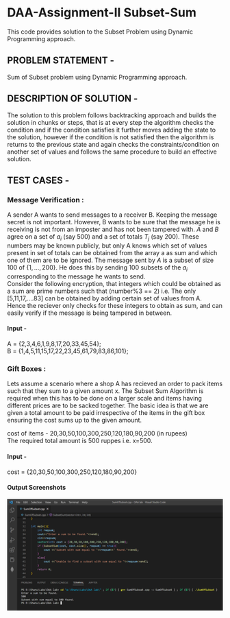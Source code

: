 # DAA-Assignment-II Subset-Sum
This code provides solution to the Subset Problem using Dynamic Programming approach.


## PROBLEM STATEMENT - 
Sum of Subset problem using Dynamic Programming approach.

## DESCRIPTION OF SOLUTION - 
The solution to this problem follows backtracking approach and builds the solution in chunks or steps, that is at every step the algorithm checks the condition and if the condition satisfies it further moves adding the state to the solution, however if the condition is not satisfied then the algorithm is returns to the previous state and again checks the constraints/condition on another set of values and follows the same procedure to build an effective solution.


## TEST CASES - 
### Message Verification :
A sender A wants to send messages to a receiver B. Keeping the message secret is not important. However, B wants to be sure that the message he is receiving is not from an imposter and has not been tampered with. $A$ and $B$ agree on a set of $a_i$ (say 500) and a set of totals $T_j$ (say 200). These numbers may be known publicly, but only A knows which set of values present in set of totals can be obtained from the array a as sum and which one of them are to be ignored. The message sent by $A$ is a subset of size 100 of $\{1,\dots,200\}$. He does this by sending 100 subsets of the $a_i$ corresponding to the message he wants to send.
<br>
Consider the following encryption, that integers which could be obtained as a sum are prime numbers such that (number%3 == 2) i.e. The only [5,11,17,....83] can be obtained by adding certain set of values from A.<br>
Hence the reciever only checks for these integers to obtain as sum, and can easily verify if the message is being tampered in between.
#### Input - <br>
A = {2,3,4,6,1,9,8,17,20,33,45,54}; <br>
B = {1,4,5,11,15,17,22,23,45,61,79,83,86,101};


### Gift Boxes :
Lets assume a scenario where a shop A has recieved an order to pack items such that they sum to a given amount x. The Subset Sum Algorithm is required when this has to be done on a larger scale and items having different prices are to be sacked together. The basic idea is that we are given a total amount to be paid irrespective of the items in the gift box ensuring the cost sums up to the given amount.

cost of items - 20,30,50,100,300,250,120,180,90,200 (in rupees) <br>
The required total amount is 500 ruppes i.e. x=500.

#### Input - <br>
cost = {20,30,50,100,300,250,120,180,90,200}
#### Output Screenshots
![alt text](https://github.com/GujarPrathamesh16/DAA-Assignment-II-Subset-Sum-/blob/main/Screenshot%20(17).png)
